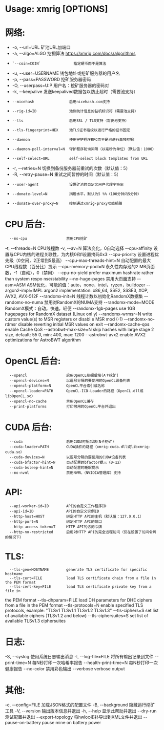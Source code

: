 # Usage: xmrig [OPTIONS]

# 网络:
- -o, --url=URL                 矿池URL加端口
- -a, --algo=ALGO               挖掘算法 https://xmrig.com/docs/algorithms
-     `--coin=COIN`               指定硬币而不是算法
- -u, --user=USERNAME           钱包地址或挖矿服务器的用户名
- -p, --pass=PASSWORD           挖矿服务器密码
- -O, --userpass=U:P            用户名：挖矿服务器的密码对
- -k, --keepalive               发送keepalived数据包以防止超时（需要池支持）
-     --nicehash                启用nicehash.com支持
-     --rig-id=ID               池侧统计信息的钻机标识符（需要池支持）
-     --tls                     启用SSL / TLS支持（需要池支持）
-     --tls-fingerprint=HEX     池TLS证书指纹以进行严格的证书固定
-     --daemon                  使用守护程序RPC而不是池进行单独挖掘
-     --daemon-poll-interval=N  守护程序轮询间隔（以毫秒为单位）（默认值：1000）
-     --self-select=URL         self-select block templates from URL
- -r, --retries=N               切换到备份服务器前重试的次数（默认值：5）
- -R, --retry-pause=N           重试之间暂停的时间（默认值：5）
-     --user-agent              设置矿池的自定义用户代理字符串
-     --donate-level=N          捐赠水平，默认为5 %%（100分钟内5分钟）
-     --donate-over-proxy=N     控制通过xmrig-proxy功能捐赠

# CPU 后台:
      --no-cpu                  禁用CPU挖矿
  -t, --threads=N               CPU线程数
  -v, --av=N                    算法变化，0自动选择
      --cpu-affinity            设置与CPU内核的进程关联性，为内核0和1设置掩码0x3
      --cpu-priority            设置进程优先级（0空闲，2正常到5最高）
      --cpu-max-threads-hint=N  自动配置的最大CPU线程数（百分比）提示
      --cpu-memory-pool=N       永久性内存池的2 MB页面数，-1（自动），0（禁用）
      --cpu-no-yield            prefer maximum hashrate rather than system respo
nse/stability
      --no-huge-pages           禁用大页面支持
      --asm=ASM                 ASM优化，可能的值：auto，none，intel，ryzen，bulldozer
      --argon2-impl=IMPL        argon2 implementation: x86_64, SSE2, SSSE3, XOP,
 AVX2, AVX-512F
      --randomx-init=N          线程计数以初始化RandomX数据集
      --randomx-no-numa         禁用对RandomX的NUMA支持
      --randomx-mode=MODE       RandomX模式：自动，快速，轻便
      --randomx-1gb-pages       use 1GB hugepages for RandomX dataset (Linux onl
y)                                                                                              --randomx-wrmsr=N         write custom value(s) to MSR registers or disabl
e MSR mod (-1)
      --randomx-no-rdmsr        disable reverting initial MSR values on exit
      --randomx-cache-qos       enable Cache QoS                                      --astrobwt-max-size=N     skip hashes with large stage 2 size, default: 55
0, min: 400, max: 1200
      --astrobwt-avx2           enable AVX2 optimizations for AstroBWT algorithm

# OpenCL 后台:
      --opencl                  启用OpenCL挖掘后端(A卡挖矿)
      --opencl-devices=N        以逗号分隔的要使用的OpenCL设备列表
      --opencl-platform=N       OpenCL平台索引或名称
      --opencl-loader=PATH      OpenCL-ICD-Loader的路径（OpenCL.dll或libOpenCL.so）
      --opencl-no-cache         禁用OpenCL缓存
      --print-platforms         打印可用的OpenCL平台并退出

# CUDA 后台:
      --cuda                    启用CUDA挖掘后端(N卡挖矿)
      --cuda-loader=PATH        CUDA插件的路径（xmrig-cuda.dll或libxmrig-cuda.so）
      --cuda-devices=N          以逗号分隔的要使用的CUDA设备列表
      --cuda-bfactor-hint=N     自动配置的bfactor提示（0-12）
      --cuda-bsleep-hint=N      自动配置的睡眠提示
      --no-nvml                 禁用NVML（NVIDIA管理库）支持

# API:
      --api-worker-id=ID        API的自定义工作程序ID
      --api-id=ID               API的自定义实例ID
      --http-host=HOST          绑定HTTP API的主机（默认值：127.0.0.1）
      --http-port=N             绑定HTTP API的端口
      --http-access-token=T     HTTP API的访问令牌
      --http-no-restricted      启用对HTTP API的完全远程访问（仅在设置了访问令牌的情况下）

# TLS:
      --tls-gen=HOSTNAME        generate TLS certificate for specific hostname
      --tls-cert=FILE           load TLS certificate chain from a file in the PEM format
      --tls-cert-key=FILE       load TLS certificate private key from a file in
the PEM format
      --tls-dhparam=FILE        load DH parameters for DHE ciphers from a file in the PEM format
      --tls-protocols=N         enable specified TLS protocols, example: "TLSv1
TLSv1.1 TLSv1.2 TLSv1.3"
      --tls-ciphers=S           set list of available ciphers (TLSv1.2 and below)
      --tls-ciphersuites=S      set list of available TLSv1.3 ciphersuites

# 日志:
  -S, --syslog                  使用系统日志输出消息
  -l, --log-file=FILE           将所有输出记录到文件
      --print-time=N            每N秒打印一次哈希率报告
      --health-print-time=N     每N秒打印一次健康报告
      --no-color                禁用彩色输出
      --verbose                 verbose output

# 其他:
  -c, --config=FILE             加载JSON格式的配置文件
  -B, --background              隐藏运行挖矿工具
  -V, --version                 输出版本信息并退出
  -h, --help                    显示此帮助并退出
      --dry-run                 测试配置并退出
      --export-topology         将hwloc拓扑导出到XML文件并退出
      --pause-on-battery        pause mine on battery power